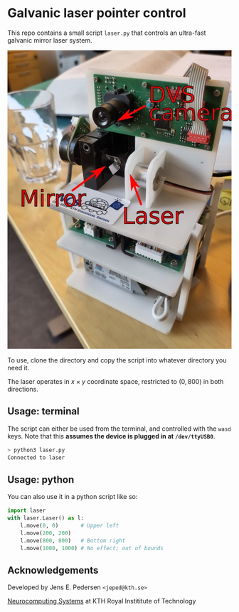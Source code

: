 # Galvanic laser pointer control

This repo contains a small script `laser.py` that controls an ultra-fast galvanic mirror laser system.

![](laser.jpg)

To use, clone the directory and copy the script into whatever directory you need it.

The laser operates in $x \times y$ coordinate space, restricted to $(0, 800)$ in both directions.

## Usage: terminal
The script can either be used from the terminal, and controlled with the `wasd` keys.
Note that this **assumes the device is plugged in at `/dev/ttyUSB0`**.

```bash
> python3 laser.py
Connected to laser
```

## Usage: python
You can also use it in a python script like so:

```python
import laser
with laser.Laser() as l:
    l.move(0, 0)       # Upper left
    l.move(200, 200)
    l.move(800, 800)   # Bottom right
    l.move(1000, 1000) # No effect; out of bounds
```

## Acknowledgements

Developed by Jens E. Pedersen `<jeped@kth.se>`

[Neurocomputing Systems](https://neurocomputing.systems/) at KTH Royal Instititute of Technology